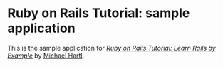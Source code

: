 # Ruby on Rails Tutorial: sample application

This is the sample application for
[*Ruby on Rails Tutorial: Learn Rails by Example*](http://railstutorial.org/)
by [Michael Hartl](http:/michaelhartl.com/).
